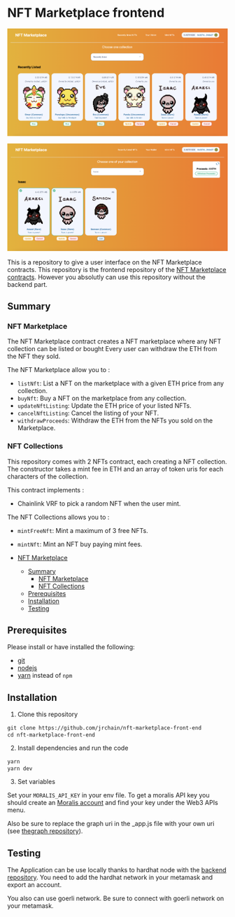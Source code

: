 # NFT Marketplace frontend

![App](public/images/readme-app.png)

![App](public/images/readme-app-2.png)

This is a repository to give a user interface on the NFT Marketplace contracts.
This repository is the frontend repository of the [NFT Marketplace contracts](https://github.com/jrchain/nft-marketplace). However you absolutly can use this repository without the backend part.

## Summary

### NFT Marketplace

The NFT Marketplace contract creates a NFT marketplace where any NFT collection can be listed or bought
Every user can withdraw the ETH from the NFT they sold.

The NFT Marketplace allow you to :

- `listNft`: List a NFT on the marketplace with a given ETH price from any collection.
- `buyNft`: Buy a NFT on the marketplace from any collection.
- `updateNftListing`: Update the ETH price of your listed NFTs.
- `cancelNftListing`: Cancel the listing of your NFT.
- `withdrawProceeds`: Withdraw the ETH from the NFTs you sold on the Marketplace.

### NFT Collections

This repository comes with 2 NFTs contract, each creating a NFT collection.
The constructor takes a mint fee in ETH and an array of token uris for each characters of the collection.

This contract implements :

- Chainlink VRF to pick a random NFT when the user mint.

The NFT Collections allows you to :

- `mintFreeNft`: Mint a maximum of 3 free NFTs.
- `mintNft`: Mint an NFT buy paying mint fees.

- [NFT Marketplace](#nft-marketplace-frontend)
  - [Summary](#summary)
    - [NFT Marketplace](#nft-marketplace)
    - [NFT Collections](#nft-collections)
  - [Prerequisites](#prerequisites)
  - [Installation](#installation)
  - [Testing](#testing)

## Prerequisites

Please install or have installed the following:

- [git](https://git-scm.com/book/en/v2/Getting-Started-Installing-Git)
- [nodejs](https://nodejs.org/en/download/)
- [yarn](https://yarnpkg.com/getting-started/install) instead of `npm`

## Installation

1. Clone this repository

```
git clone https://github.com/jrchain/nft-marketplace-front-end
cd nft-marketplace-front-end
```

2. Install dependencies and run the code

```
yarn
yarn dev
```

3. Set variables

Set your `MORALIS_API_KEY` in your env file. To get a moralis API key you should create an [Moralis account](https://admin.moralis.io/) and find your key under the Web3 APIs menu.

Also be sure to replace the graph uri in the \_app.js file with your own uri (see [thegraph repository](https://github.com/jrchain/nft-marketplace-graph)).

## Testing

The Application can be use locally thanks to hardhat node with the [backend repository](https://github.com/jrchain/nft-marketplace). You need to add the hardhat network in your metamask and export an account.

You also can use goerli network. Be sure to connect with goerli network on your metamask.
